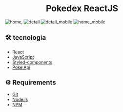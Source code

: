 # <div align="center">Pokedex ReactJS</div>
  ![home](https://user-images.githubusercontent.com/72994848/193464321-ad03727f-759d-45f4-83b0-038001d848d9.png),
![detail](https://user-images.githubusercontent.com/72994848/193464373-292c61b3-9acf-4b1d-8d84-da33dd8e6c1e.png)
![detail_mobile](https://user-images.githubusercontent.com/72994848/193464392-5dfcc28a-b7eb-452d-87f0-ed54566a4fb1.png)
![home_mobile](https://user-images.githubusercontent.com/72994848/193464393-ad291105-2005-4a24-8dd3-94cfee5ae705.png)
## 🛠️ tecnologia
<ul>
  <li><a href="https://reactjs.org/">React</a></li>
   <li><a href="https://developer.mozilla.org/pt-BR/docs/Web/JavaScript">JavaScript</a></li>
  <li><a href="https://styled-components.com/">Styled-components</a></li>
  <li><a href="https://pokeapi.co/">Poke Api</a></li>
</ul>

## ⚙️ Requirements

<ul>
  <li><a href="https://git-scm.com/">Git</a></li>
  <li><a href="https://nodejs.org/en/">Node.js</a></li>
  <li><a href="https://www.npmjs.com/">NPM</a></li>
</ul>
